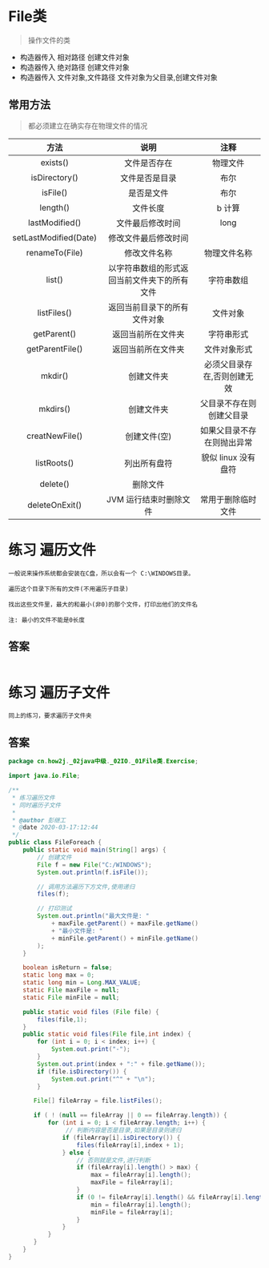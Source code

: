 # File类
> 操作文件的类

* 构造器传入 相对路径 创建文件对象
* 构造器传入 绝对路径 创建文件对象
* 构造器传入 文件对象,文件路径 文件对象为父目录,创建文件对象

## 常用方法
> 都必须建立在确实存在物理文件的情况

| 方法 | 说明 | 注释 |
|:---:|:---:|:---:|
| exists() | 文件是否存在 | 物理文件 |
| isDirectory() | 文件是否是目录 | 布尔 |
| isFile() | 是否是文件 | 布尔 |
| length() | 文件长度 | b 计算 |
| lastModified() | 文件最后修改时间 | long |
| setLastModified(Date) | 修改文件最后修改时间 |   |
| renameTo(File) | 修改文件名称 | 物理文件名称 |
| list() | 以字符串数组的形式返回当前文件夹下的所有文件 | 字符串数组 |
| listFiles() | 返回当前目录下的所有文件对象 | 文件对象 |
| getParent() | 返回当前所在文件夹 | 字符串形式 |
| getParentFile() | 返回当前所在文件夹 | 文件对象形式 |
| mkdir() | 创建文件夹 | 必须父目录存在,否则创建无效 |
| mkdirs() | 创建文件夹 | 父目录不存在则创建父目录 |
| creatNewFile() | 创建文件(空) | 如果父目录不存在则抛出异常 |
| listRoots() | 列出所有盘符 | 貌似 linux 没有盘符 |
| delete() | 删除文件 |   |
| deleteOnExit() | JVM 运行结束时删除文件 | 常用于删除临时文件 |

# 练习 遍历文件

```text
一般说来操作系统都会安装在C盘，所以会有一个 C:\WINDOWS目录。

遍历这个目录下所有的文件(不用遍历子目录)

找出这些文件里，最大的和最小(非0)的那个文件，打印出他们的文件名

注: 最小的文件不能是0长度 
```

## 答案

```java

```

# 练习 遍历子文件

```text
同上的练习，要求遍历子文件夹 
```

## 答案

```java
package cn.how2j._02java中级._02IO._01File类.Exercise;

import java.io.File;

/**
 * 练习遍历文件
 * 同时遍历子文件
 *
 * @author 彭继工
 * @date 2020-03-17:12:44
 */
public class FileForeach {
    public static void main(String[] args) {
        // 创建文件
        File f = new File("C:/WINDOWS");
        System.out.println(f.isFile());

        // 调用方法遍历下方文件,使用递归
        files(f);

        // 打印测试
        System.out.println("最大文件是: "
            + maxFile.getParent() + maxFile.getName()
            + "最小文件是: "
            + minFile.getParent() + minFile.getName()
        );
    }

    boolean isReturn = false;
    static long max = 0;
    static long min = Long.MAX_VALUE;
    static File maxFile = null;
    static File minFile = null;

    public static void files (File file) {
        files(file,1);
    }
    public static void files(File file,int index) {
        for (int i = 0; i < index; i++) {
            System.out.print("-");
        }
        System.out.print(index + ":" + file.getName());
        if (file.isDirectory()) {
            System.out.print("^" + "\n");
        }

       File[] fileArray = file.listFiles();

       if ( ! (null == fileArray || 0 == fileArray.length)) {
           for (int i = 0; i < fileArray.length; i++) {
                // 判断内容是否是目录,如果是目录则递归
               if (fileArray[i].isDirectory()) {
                   files(fileArray[i],index + 1);
               } else {
                   // 否则就是文件,进行判断
                   if (fileArray[i].length() > max) {
                       max = fileArray[i].length();
                       maxFile = fileArray[i];
                   }
                   if (0 != fileArray[i].length() && fileArray[i].length() < min) {
                       min = fileArray[i].length();
                       minFile = fileArray[i];
                   }
               }
           }
       }
    }
}
```